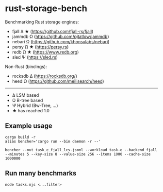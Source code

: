 # rust-storage-bench

Benchmarking Rust storage engines:

- fjall Δ ★ (https://github.com/fjall-rs/fjall)
- jammdb Ω (https://github.com/pjtatlow/jammdb)
- nebari Ω (https://github.com/khonsulabs/nebari)
- persy Ω ★ (https://persy.rs)
- redb Ω ★ (https://www.redb.org)
- sled Ψ (https://sled.rs)

Non-Rust (bindings):

- rocksdb Δ (https://rocksdb.org/)
- heed Ω (https://github.com/meilisearch/heed)

---

- Δ LSM based
- Ω B-tree based
- Ψ Hybrid (Bw-Tree, ...)
- ★ has reached 1.0

## Example usage

```
cargo build -r
alias bencher='cargo run --bin daemon -r --'

bencher --out task_e_fjall_lcs.jsonl --workload task-e --backend fjall --minutes 5 --key-size 8 --value-size 256 --items 1000 --cache-size 1000000
```

## Run many benchmarks

```
node tasks.mjs <...filter> 
```
